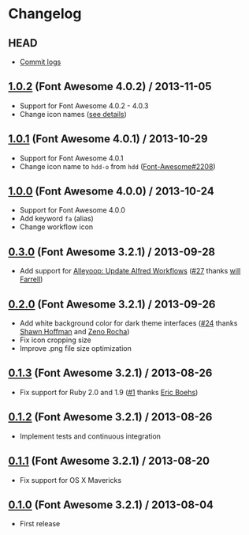 # Changelog

## HEAD

- [Commit logs](https://github.com/ruedap/alfred2-font-awesome-workflow/compare/1.0.2...master)

## [1.0.2](https://github.com/ruedap/alfred2-font-awesome-workflow/blob/1.0.2/Font%20Awesome.alfredworkflow?raw=true) (Font Awesome 4.0.2) / 2013-11-05

- Support for Font Awesome 4.0.2 - 4.0.3
- Change icon names ([see details](https://github.com/FortAwesome/Font-Awesome/issues?milestone=8&page=1&state=closed))

## [1.0.1](https://github.com/ruedap/alfred2-font-awesome-workflow/blob/1.0.1/Font%20Awesome.alfredworkflow?raw=true) (Font Awesome 4.0.1) / 2013-10-29

- Support for Font Awesome 4.0.1
- Change icon name to `hdd-o` from `hdd` ([Font-Awesome#2208](https://github.com/FortAwesome/Font-Awesome/issues/2208))

## [1.0.0](https://github.com/ruedap/alfred2-font-awesome-workflow/blob/1.0.0/Font%20Awesome.alfredworkflow?raw=true) (Font Awesome 4.0.0) / 2013-10-24

- Support for Font Awesome 4.0.0
- Add keyword `fa` (alias)
- Change workflow icon

## [0.3.0](https://github.com/ruedap/alfred2-font-awesome-workflow/blob/0.3.0/Font%20Awesome.alfredworkflow?raw=true) (Font Awesome 3.2.1) / 2013-09-28

- Add support for [Alleyoop: Update Alfred Workflows](http://www.alfredforum.com/topic/1582-alleyoop-update-alfred-workflows/) ([#27](https://github.com/ruedap/alfred2-font-awesome-workflow/issues/27) thanks [will Farrell](https://github.com/willfarrell))

## [0.2.0](https://github.com/ruedap/alfred2-font-awesome-workflow/blob/0.2.0/Font%20Awesome.alfredworkflow?raw=true) (Font Awesome 3.2.1) / 2013-09-26

- Add white background color for dark theme interfaces ([#24](https://github.com/ruedap/alfred2-font-awesome-workflow/issues/24) thanks [Shawn Hoffman](https://github.com/shawnphoffman) and [Zeno Rocha](https://github.com/zenorocha))
- Fix icon cropping size
- Improve .png file size optimization

## [0.1.3](https://github.com/ruedap/alfred2-font-awesome-workflow/blob/0.1.3/Font%20Awesome.alfredworkflow?raw=true) (Font Awesome 3.2.1) / 2013-08-26

- Fix support for Ruby 2.0 and 1.9 ([#1](https://github.com/ruedap/alfred2-font-awesome-workflow/issues/1) thanks [Eric Boehs](https://github.com/ericboehs))

## [0.1.2](https://github.com/ruedap/alfred2-font-awesome-workflow/blob/0.1.2/Font%20Awesome.alfredworkflow?raw=true) (Font Awesome 3.2.1) / 2013-08-26

- Implement tests and continuous integration

## [0.1.1](https://github.com/ruedap/alfred2-font-awesome-workflow/blob/0.1.1/Font%20Awesome.alfredworkflow?raw=true) (Font Awesome 3.2.1) / 2013-08-20

- Fix support for OS X Mavericks

## [0.1.0](https://github.com/ruedap/alfred2-font-awesome-workflow/blob/0.1.0/Font%20Awesome.alfredworkflow?raw=true) (Font Awesome 3.2.1) / 2013-08-04

- First release
